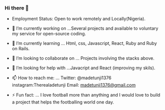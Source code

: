 ### Hi there 👋




- Employment Status: Open to work remotely and Locally(Nigeria).

- 🔭 I’m currently working on ...Several projects and available to voluntary my service for open-source coding.
- 🌱 I’m currently learning ... Html, css, Javascript, React, Ruby and Ruby on Rails.
- 👯 I’m looking to collaborate on ... Projects involving the stacks above.
- 🤔 I’m looking for help with ...Javacript and React (improving my skils).
- 📫 How to reach me: ... Twitter: @madetunji1376 instagram:Therealadetunji Email: madetunji1376@gmail.com
- ⚡ Fun fact: ... I love football more than anything and I would love to build a project that helps the footballing world one day.

